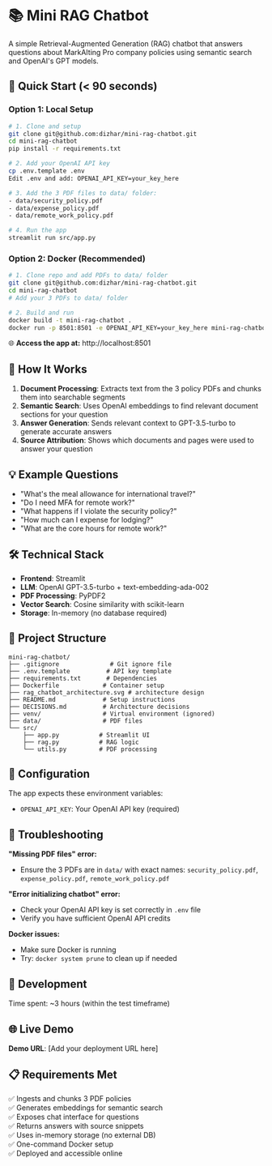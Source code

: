 # 📚 Mini RAG Chatbot

A simple Retrieval-Augmented Generation (RAG) chatbot that answers questions about MarkAIting Pro company policies using semantic search and OpenAI's GPT models.

## 🚀 Quick Start (< 90 seconds)

### Option 1: Local Setup

```bash
# 1. Clone and setup
git clone git@github.com:dizhar/mini-rag-chatbot.git
cd mini-rag-chatbot
pip install -r requirements.txt

# 2. Add your OpenAI API key
cp .env.template .env
Edit .env and add: OPENAI_API_KEY=your_key_here

# 3. Add the 3 PDF files to data/ folder:
- data/security_policy.pdf
- data/expense_policy.pdf
- data/remote_work_policy.pdf

# 4. Run the app
streamlit run src/app.py
```

### Option 2: Docker (Recommended)

```bash
# 1. Clone repo and add PDFs to data/ folder
git clone git@github.com:dizhar/mini-rag-chatbot.git
cd mini-rag-chatbot
# Add your 3 PDFs to data/ folder

# 2. Build and run
docker build -t mini-rag-chatbot .
docker run -p 8501:8501 -e OPENAI_API_KEY=your_key_here mini-rag-chatbot
```

🌐 **Access the app at:** http://localhost:8501

## 📖 How It Works

1. **Document Processing**: Extracts text from the 3 policy PDFs and chunks them into searchable segments
2. **Semantic Search**: Uses OpenAI embeddings to find relevant document sections for your question
3. **Answer Generation**: Sends relevant context to GPT-3.5-turbo to generate accurate answers
4. **Source Attribution**: Shows which documents and pages were used to answer your question

## 💡 Example Questions

- "What's the meal allowance for international travel?"
- "Do I need MFA for remote work?"
- "What happens if I violate the security policy?"
- "How much can I expense for lodging?"
- "What are the core hours for remote work?"

## 🛠️ Technical Stack

- **Frontend**: Streamlit
- **LLM**: OpenAI GPT-3.5-turbo + text-embedding-ada-002
- **PDF Processing**: PyPDF2
- **Vector Search**: Cosine similarity with scikit-learn
- **Storage**: In-memory (no database required)

## 📁 Project Structure

```
mini-rag-chatbot/
├── .gitignore              # Git ignore file
├── .env.template          # API key template
├── requirements.txt       # Dependencies
├── Dockerfile            # Container setup
├── rag_chatbot_architecture.svg # architecture design
├── README.md             # Setup instructions
├── DECISIONS.md          # Architecture decisions
├── venv/                 # Virtual environment (ignored)
├── data/                 # PDF files
└── src/
    ├── app.py           # Streamlit UI
    ├── rag.py           # RAG logic
    └── utils.py         # PDF processing
```

## 🔧 Configuration

The app expects these environment variables:

- `OPENAI_API_KEY`: Your OpenAI API key (required)

## 🚨 Troubleshooting

**"Missing PDF files" error:**

- Ensure the 3 PDFs are in `data/` with exact names: `security_policy.pdf`, `expense_policy.pdf`, `remote_work_policy.pdf`

**"Error initializing chatbot" error:**

- Check your OpenAI API key is set correctly in `.env` file
- Verify you have sufficient OpenAI API credits

**Docker issues:**

- Make sure Docker is running
- Try: `docker system prune` to clean up if needed

## 📝 Development

Time spent: ~3 hours (within the test timeframe)

## 🌐 Live Demo

**Demo URL**: [Add your deployment URL here]

## 📋 Requirements Met

✅ Ingests and chunks 3 PDF policies  
✅ Generates embeddings for semantic search  
✅ Exposes chat interface for questions  
✅ Returns answers with source snippets  
✅ Uses in-memory storage (no external DB)  
✅ One-command Docker setup  
✅ Deployed and accessible online
